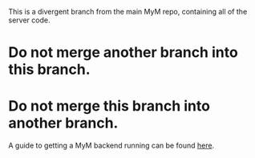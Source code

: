 This is a divergent branch from the main MyM repo, containing all of the server code.

# Do not merge another branch into this branch.
# Do not merge this branch into another branch.

A guide to getting a MyM backend running can be found [here](https://github.com/srz2/CSC470/wiki/The-MyM-Backend).
